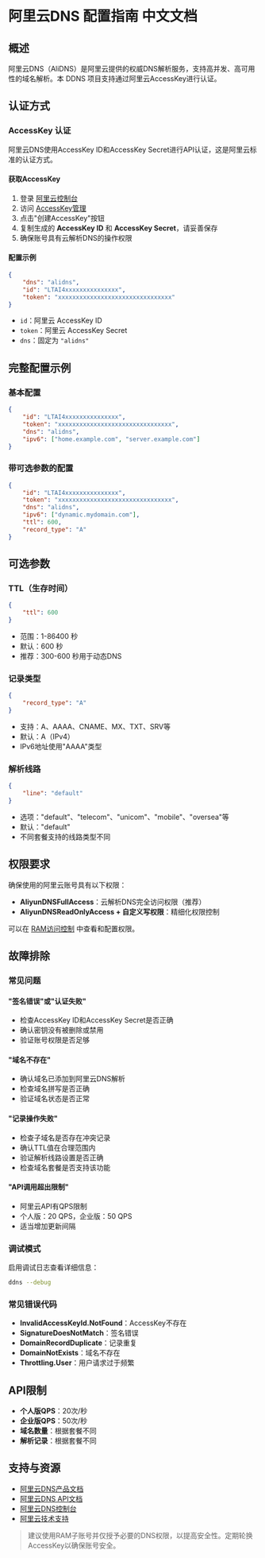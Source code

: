 # 阿里云DNS 配置指南 中文文档

## 概述

阿里云DNS（AliDNS）是阿里云提供的权威DNS解析服务，支持高并发、高可用性的域名解析。本 DDNS 项目支持通过阿里云AccessKey进行认证。

## 认证方式

### AccessKey 认证

阿里云DNS使用AccessKey ID和AccessKey Secret进行API认证，这是阿里云标准的认证方式。

#### 获取AccessKey

1. 登录 [阿里云控制台](https://ecs.console.aliyun.com/)
2. 访问 [AccessKey管理](https://usercenter.console.aliyun.com/#/manage/ak)
3. 点击"创建AccessKey"按钮
4. 复制生成的 **AccessKey ID** 和 **AccessKey Secret**，请妥善保存
5. 确保账号具有云解析DNS的操作权限

#### 配置示例

```json
{
    "dns": "alidns",
    "id": "LTAI4xxxxxxxxxxxxxxx",
    "token": "xxxxxxxxxxxxxxxxxxxxxxxxxxxxxxxx"
}
```

- `id`：阿里云 AccessKey ID
- `token`：阿里云 AccessKey Secret
- `dns`：固定为 `"alidns"`

## 完整配置示例

### 基本配置

```json
{
    "id": "LTAI4xxxxxxxxxxxxxxx",
    "token": "xxxxxxxxxxxxxxxxxxxxxxxxxxxxxxxx",
    "dns": "alidns",
    "ipv6": ["home.example.com", "server.example.com"]
}
```

### 带可选参数的配置

```json
{
    "id": "LTAI4xxxxxxxxxxxxxxx",
    "token": "xxxxxxxxxxxxxxxxxxxxxxxxxxxxxxxx",
    "dns": "alidns",
    "ipv6": ["dynamic.mydomain.com"],
    "ttl": 600,
    "record_type": "A"
}
```

## 可选参数

### TTL（生存时间）

```json
{
    "ttl": 600
}
```

- 范围：1-86400 秒
- 默认：600 秒
- 推荐：300-600 秒用于动态DNS

### 记录类型

```json
{
    "record_type": "A"
}
```

- 支持：A、AAAA、CNAME、MX、TXT、SRV等
- 默认：A（IPv4）
- IPv6地址使用"AAAA"类型

### 解析线路

```json
{
    "line": "default"
}
```

- 选项："default"、"telecom"、"unicom"、"mobile"、"oversea"等
- 默认："default"
- 不同套餐支持的线路类型不同

## 权限要求

确保使用的阿里云账号具有以下权限：

- **AliyunDNSFullAccess**：云解析DNS完全访问权限（推荐）
- **AliyunDNSReadOnlyAccess + 自定义写权限**：精细化权限控制

可以在 [RAM访问控制](https://ram.console.aliyun.com/policies) 中查看和配置权限。

## 故障排除

### 常见问题

#### "签名错误"或"认证失败"

- 检查AccessKey ID和AccessKey Secret是否正确
- 确认密钥没有被删除或禁用
- 验证账号权限是否足够

#### "域名不存在"

- 确认域名已添加到阿里云DNS解析
- 检查域名拼写是否正确
- 验证域名状态是否正常

#### "记录操作失败"

- 检查子域名是否存在冲突记录
- 确认TTL值在合理范围内
- 验证解析线路设置是否正确
- 检查域名套餐是否支持该功能

#### "API调用超出限制"

- 阿里云API有QPS限制
- 个人版：20 QPS，企业版：50 QPS
- 适当增加更新间隔

### 调试模式

启用调试日志查看详细信息：

```sh
ddns --debug
```

### 常见错误代码

- **InvalidAccessKeyId.NotFound**：AccessKey不存在
- **SignatureDoesNotMatch**：签名错误
- **DomainRecordDuplicate**：记录重复
- **DomainNotExists**：域名不存在
- **Throttling.User**：用户请求过于频繁

## API限制

- **个人版QPS**：20次/秒
- **企业版QPS**：50次/秒
- **域名数量**：根据套餐不同
- **解析记录**：根据套餐不同

## 支持与资源

- [阿里云DNS产品文档](https://help.aliyun.com/product/29697.html)
- [阿里云DNS API文档](https://help.aliyun.com/document_detail/29739.html)
- [阿里云DNS控制台](https://dns.console.aliyun.com/)
- [阿里云技术支持](https://selfservice.console.aliyun.com/ticket)

> 建议使用RAM子账号并仅授予必要的DNS权限，以提高安全性。定期轮换AccessKey以确保账号安全。
